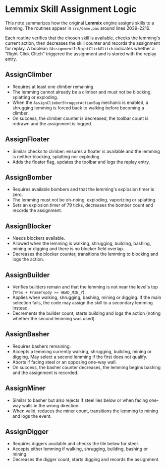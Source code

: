 # Lemmix Skill Assignment Logic

This note summarizes how the original **Lemmix** engine assigns skills to a lemming. The routines appear in `src/Game.pas` around lines 2039–2216.

Each routine verifies that the chosen skill is available, checks the lemming's current action, then decreases the skill counter and records the assignment for replay. A boolean `fAssignmentIsRightClickGlitch` indicates whether a "Right-Click Glitch" triggered the assignment and is stored with the replay entry.

## AssignClimber
- Requires at least one climber remaining.
- The lemming cannot already be a climber and must not be blocking, splatting or exploding.
- When the `AssignClimberShruggerActionBug` mechanic is enabled, a shrugging lemming is forced back to walking before becoming a climber.
- On success, the climber counter is decreased, the toolbar count is redrawn and the assignment is logged.

## AssignFloater
- Similar checks to climber: ensures a floater is available and the lemming is neither blocking, splatting nor exploding.
- Adds the floater flag, updates the toolbar and logs the replay entry.

## AssignBomber
- Requires available bombers and that the lemming's explosion timer is zero.
- The lemming must not be oh-noing, exploding, vaporizing or splatting.
- Sets an explosion timer of 79 ticks, decreases the bomber count and records the assignment.

## AssignBlocker
- Needs blockers available.
- Allowed when the lemming is walking, shrugging, building, bashing, mining or digging and there is no blocker field overlap.
- Decreases the blocker counter, transitions the lemming to blocking and logs the action.

## AssignBuilder
- Verifies builders remain and that the lemming is not near the level's top (`YPos + FrameTopdy >= HEAD_MIN_Y`).
- Applies when walking, shrugging, bashing, mining or digging. If the main selection fails, the code may assign the skill to a secondary lemming instead.
- Decrements the builder count, starts building and logs the action (noting whether the second lemming was used).

## AssignBasher
- Requires bashers remaining.
- Accepts a lemming currently walking, shrugging, building, mining or digging. May select a second lemming if the first does not qualify.
- Aborts if facing steel or an opposing one-way wall.
- On success, the basher counter decreases, the lemming begins bashing and the assignment is recorded.

## AssignMiner
- Similar to basher but also rejects if steel lies below or when facing one-way walls in the wrong direction.
- When valid, reduces the miner count, transitions the lemming to mining and logs the event.

## AssignDigger
- Requires diggers available and checks the tile below for steel.
- Accepts either lemming if walking, shrugging, building, bashing or mining.
- Decreases the digger count, starts digging and records the assignment.
